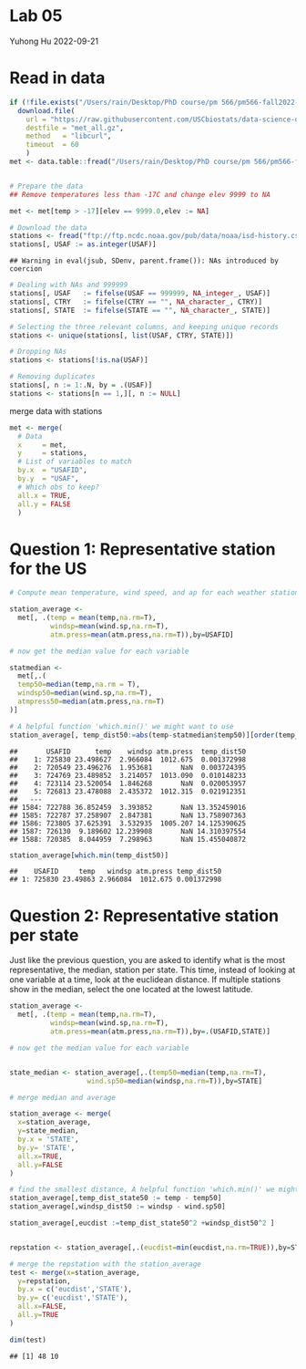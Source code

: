 Lab 05
================
Yuhong Hu
2022-09-21

# Read in data

``` r
if (!file.exists("/Users/rain/Desktop/PhD course/pm 566/pm566-fall2022-labs/lab04/met_all.gz"))
  download.file(
    url = "https://raw.githubusercontent.com/USCbiostats/data-science-data/master/02_met/met_all.gz",
    destfile = "met_all.gz",
    method   = "libcurl",
    timeout  = 60
    )
met <- data.table::fread("/Users/rain/Desktop/PhD course/pm 566/pm566-fall2022-labs/lab04/met_all.gz")


# Prepare the data
## Remove temperatures less than -17C and change elev 9999 to NA

met <- met[temp > -17][elev == 9999.0,elev := NA]
```

``` r
# Download the data
stations <- fread("ftp://ftp.ncdc.noaa.gov/pub/data/noaa/isd-history.csv")
stations[, USAF := as.integer(USAF)]
```

    ## Warning in eval(jsub, SDenv, parent.frame()): NAs introduced by coercion

``` r
# Dealing with NAs and 999999
stations[, USAF   := fifelse(USAF == 999999, NA_integer_, USAF)]
stations[, CTRY   := fifelse(CTRY == "", NA_character_, CTRY)]
stations[, STATE  := fifelse(STATE == "", NA_character_, STATE)]

# Selecting the three relevant columns, and keeping unique records
stations <- unique(stations[, list(USAF, CTRY, STATE)])

# Dropping NAs
stations <- stations[!is.na(USAF)]

# Removing duplicates
stations[, n := 1:.N, by = .(USAF)]
stations <- stations[n == 1,][, n := NULL]
```

merge data with stations

``` r
met <- merge(
  # Data
  x     = met,      
  y     = stations, 
  # List of variables to match
  by.x  = "USAFID",
  by.y  = "USAF", 
  # Which obs to keep?
  all.x = TRUE,      
  all.y = FALSE
  ) 
```

# Question 1: Representative station for the US

``` r
# Compute mean temperature, wind speed, and ap for each weather station, and pick the weather station with the average value closest to th median for the US.

station_average <-
  met[, .(temp = mean(temp,na.rm=T),
          windsp=mean(wind.sp,na.rm=T),
          atm.press=mean(atm.press,na.rm=T)),by=USAFID]

# now get the median value for each variable

statmedian <-
  met[,.(
  temp50=median(temp,na.rm = T),
  windsp50=median(wind.sp,na.rm=T),
  atmpress50=median(atm.press,na.rm=T)
)]

# A helpful function 'which.min()' we might want to use
station_average[, temp_dist50:=abs(temp-statmedian$temp50)][order(temp_dist50)]
```

    ##       USAFID      temp    windsp atm.press  temp_dist50
    ##    1: 725830 23.498627  2.966084  1012.675  0.001372998
    ##    2: 720549 23.496276  1.953681       NaN  0.003724395
    ##    3: 724769 23.489852  3.214057  1013.090  0.010148233
    ##    4: 723114 23.520054  1.846268       NaN  0.020053957
    ##    5: 726813 23.478088  2.435372  1012.315  0.021912351
    ##   ---                                                  
    ## 1584: 722788 36.852459  3.393852       NaN 13.352459016
    ## 1585: 722787 37.258907  2.847381       NaN 13.758907363
    ## 1586: 723805 37.625391  3.532935  1005.207 14.125390625
    ## 1587: 726130  9.189602 12.239908       NaN 14.310397554
    ## 1588: 720385  8.044959  7.298963       NaN 15.455040872

``` r
station_average[which.min(temp_dist50)]
```

    ##    USAFID     temp   windsp atm.press temp_dist50
    ## 1: 725830 23.49863 2.966084  1012.675 0.001372998

# Question 2: Representative station per state

Just like the previous question, you are asked to identify what is the
most representative, the median, station per state. This time, instead
of looking at one variable at a time, look at the euclidean distance. If
multiple stations show in the median, select the one located at the
lowest latitude.

``` r
station_average <-
  met[, .(temp = mean(temp,na.rm=T),
          windsp=mean(wind.sp,na.rm=T),
          atm.press=mean(atm.press,na.rm=T)),by=.(USAFID,STATE)]

# now get the median value for each variable


state_median <- station_average[,.(temp50=median(temp,na.rm=T),
                   wind.sp50=median(windsp,na.rm=T)),by=STATE]

# merge median and average

station_average <- merge(
  x=station_average,
  y=state_median,
  by.x = 'STATE',
  by.y= 'STATE',
  all.x=TRUE,
  all.y=FALSE
)

# find the smallest distance, A helpful function 'which.min()' we might want to use
station_average[,temp_dist_state50 := temp - temp50]
station_average[,windsp_dist50 := windsp - wind.sp50]

station_average[,eucdist :=temp_dist_state50^2 +windsp_dist50^2 ]


repstation <- station_average[,.(eucdist=min(eucdist,na.rm=TRUE)),by=STATE]

# merge the repstation with the station_average
test <- merge(x=station_average,
  y=repstation,
  by.x = c('eucdist','STATE'),
  by.y= c('eucdist','STATE'),
  all.x=FALSE,
  all.y=TRUE
)

dim(test)
```

    ## [1] 48 10
